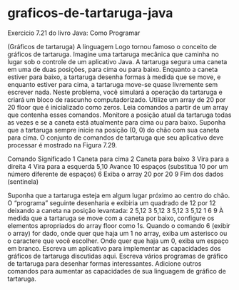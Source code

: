 # graficos-de-tartaruga-java
Exercicio 7.21 do livro Java: Como Programar


(Gráficos de tartaruga) A linguagem Logo tornou famoso o conceito de gráficos de tartaruga. Imagine uma tartaruga mecânica que
caminha no lugar sob o controle de um aplicativo Java. A tartaruga segura uma caneta em uma de duas posições, para cima ou para
baixo. Enquanto a caneta estiver para baixo, a tartaruga desenha formas à medida que se move, e enquanto estiver para cima, a tartaruga
move-se quase livremente sem escrever nada. Neste problema, você simulará a operação da tartaruga e criará um bloco de rascunho computadorizado.
Utilize um array de 20 por 20 floor que é inicializado como zeros. Leia comandos a partir de um array que contenha esses comandos.
Monitore a posição atual da tartaruga todas as vezes e se a caneta está atualmente para cima ou para baixo. Suponha que a tartaruga sempre
inicie na posição (0, 0) do chão com sua caneta para cima. O conjunto de comandos de tartaruga que seu aplicativo deve processar é mostrado na Figura 7.29.

Comando Significado
1       Caneta para cima
2       Caneta para baixo
3       Vira para a direita
4       Vira para a esquerda
5,10    Avance 10 espaços (substitua 10 por um número diferente de espaços)
6       Exiba o array 20 por 20
9       Fim dos dados (sentinela)


Suponha que a tartaruga esteja em algum lugar próximo ao centro do chão. O “programa” seguinte desenharia e exibiria um quadrado de 12 por 12 deixando a caneta na posição levantada:
2
5,12
3
5,12
3
5,12
3
5,12
1
6
9
À medida que a tartaruga se move com a caneta por baixo, configure os elementos apropriados do array floor como 1s. Quando o
comando 6 (exibir o array) for dado, onde quer que haja um 1 no array, exiba um asterisco ou o caractere que você escolher. Onde quer que
haja um 0, exiba um espaço em branco.
Escreva um aplicativo para implementar as capacidades dos gráficos de tartaruga discutidas aqui. Escreva vários programas de gráfico
de tartaruga para desenhar formas interessantes. Adicione outros comandos para aumentar as capacidades de sua linguagem de gráfico de
tartaruga.
